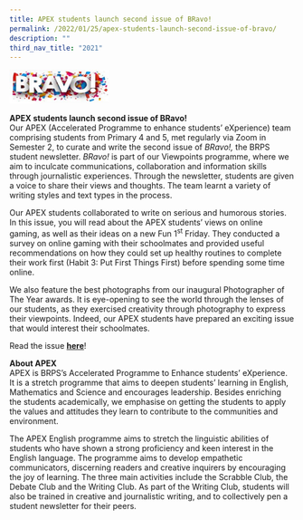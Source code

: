 ```yaml
---
title: APEX students launch second issue of BRavo!
permalink: /2022/01/25/apex-students-launch-second-issue-of-bravo/
description: ""
third_nav_title: "2021"
---
```

<img src="/images/Bravo-Text-300x102.jpg" style="width:35%">
<p><strong>APEX students launch second issue of BRavo!<br></strong>Our APEX (Accelerated Programme to enhance students’ eXperience) team comprising students from Primary 4 and 5, met regularly via Zoom in Semester 2, to curate and write the second issue of&nbsp;<em>BRavo!,&nbsp;</em>the BRPS student newsletter.&nbsp;<em>BRavo!</em>&nbsp;is part of our Viewpoints programme, where we aim to inculcate communications, collaboration and information skills through journalistic experiences. Through the newsletter, students are given a voice to share their views and thoughts. The team learnt a variety of writing styles and text types in the process.</p>
<p>Our APEX students collaborated to write on serious and humorous stories. In this issue, you will read about the APEX students’ views on online gaming, as well as their ideas on a new Fun 1<sup>st</sup>&nbsp;Friday. They conducted a survey on online gaming with their schoolmates and provided useful recommendations on how they could set up healthy routines to complete their work first (Habit 3: Put First Things First) before spending some time online.</p>
<p>We also feature the best photographs from our inaugural Photographer of The Year awards. It is eye-opening to see the world through the lenses of our students, as they exercised creativity through photography to express their viewpoints. Indeed, our APEX students have prepared an exciting issue that would interest their schoolmates.</p>
<p>Read the issue&nbsp;<strong><a href="/files/Bravo-Issue-2021.pdf">here</a></strong>!</p>
<p><strong>About APEX<br></strong>APEX is BRPS’s Accelerated Programme to Enhance students’ eXperience. It is a stretch programme that aims to deepen students’ learning in English, Mathematics and Science and encourages leadership. Besides enriching the students academically, we emphasise on getting the students to apply the values and attitudes they learn to contribute to the communities and environment.</p>
<p>The APEX English programme aims to stretch the linguistic abilities of students who have shown a strong proficiency and keen interest in the English language. The programme aims to develop empathetic communicators, discerning readers and creative inquirers by encouraging the joy of learning. The three main activities include the Scrabble Club, the Debate Club and the Writing Club. As part of the Writing Club, students will also be trained in creative and journalistic writing, and to collectively pen a student newsletter for their peers.</p>